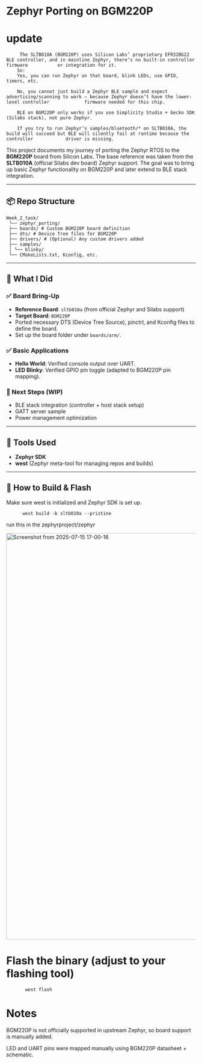 # Zephyr Porting on BGM220P

# update
         The SLTB010A (BGM220P) uses Silicon Labs’ proprietary EFR32BG22 BLE controller, and in mainline Zephyr, there’s no built-in controller firmware           or integration for it.
        So:
        Yes, you can run Zephyr on that board, blink LEDs, use GPIO, timers, etc.

        No, you cannot just build a Zephyr BLE sample and expect advertising/scanning to work — because Zephyr doesn’t have the lower-level controller             firmware needed for this chip.

        BLE on BGM220P only works if you use Simplicity Studio + Gecko SDK (Silabs stack), not pure Zephyr.

        If you try to run Zephyr’s samples/bluetooth/* on SLTB010A, the build will succeed but BLE will silently fail at runtime because the controller            driver is missing.





This project documents my journey of porting the Zephyr RTOS to the **BGM220P** board from Silicon Labs. The base reference was taken from the **SLTB010A** (official Silabs dev board) Zephyr support. The goal was to bring up basic Zephyr functionality on BGM220P and later extend to BLE stack integration.


---

## 📦 Repo Structure

    Week_2_task/
     └── zephyr_porting/
     ├── boards/ # Custom BGM220P board definition
     ├── dts/ # Device Tree files for BGM220P
     ├── drivers/ # (Optional) Any custom drivers added
     ├── samples/
     │ └── blinky/
     └── CMakeLists.txt, Kconfig, etc.

---

## 🧠 What I Did

### ✅ Board Bring-Up
- **Reference Board**: `sltb010a` (from official Zephyr and Silabs support)
- **Target Board**: `BGM220P`
- Ported necessary DTS (Device Tree Source), pinctrl, and Kconfig files to define the board.
- Set up the board folder under `boards/arm/`.

### ✅ Basic Applications
- **Hello World**: Verified console output over UART.
- **LED Blinky**: Verified GPIO pin toggle (adapted to BGM220P pin mapping).

### 🚧 Next Steps (WIP)
- BLE stack integration (controller + host stack setup)
- GATT server sample
- Power management optimization

---

## 🔧 Tools Used

- **Zephyr SDK**
- **west** (Zephyr meta-tool for managing repos and builds)
---

## 🧭 How to Build & Flash

Make sure west is initialized and Zephyr SDK is set up.

          west build -b sltb010a --pristine

run this in the zephyrproject/zephyr 

<img width="1920" height="1080" alt="Screenshot from 2025-07-15 17-00-16" src="https://github.com/user-attachments/assets/7ae48633-68f1-445d-bd53-900c6777026b" />


# Flash the binary (adjust to your flashing tool)
           west flash

 # Notes         
BGM220P is not officially supported in upstream Zephyr, so board support is manually added.

LED and UART pins were mapped manually using BGM220P datasheet + schematic.

